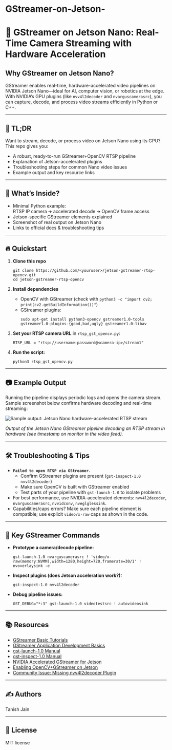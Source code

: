 # GStreamer-on-Jetson-

# 🚀 GStreamer on Jetson Nano: Real-Time Camera Streaming with Hardware Acceleration

## Why GStreamer on Jetson Nano?

GStreamer enables real-time, hardware-accelerated video pipelines on NVIDIA Jetson Nano—ideal for AI, computer vision, or robotics at the edge. With NVIDIA’s GPU plugins (like `nvv4l2decoder` and `nvarguscamerasrc`), you can capture, decode, and process video streams efficiently in Python or C++.

---

## 🌟 TL;DR

Want to stream, decode, or process video on Jetson Nano using its GPU?  
This repo gives you:
- A robust, ready-to-run GStreamer+OpenCV RTSP pipeline
- Explanation of Jetson-accelerated plugins
- Troubleshooting steps for common Nano video issues
- Example output and key resource links

---

## 🧐 What’s Inside?

- Minimal Python example:  
  RTSP IP camera ➔ accelerated decode ➔ OpenCV frame access
- Jetson-specific GStreamer elements explained
- Screenshot of real output on Jetson Nano
- Links to official docs & troubleshooting tips

---

## 🔥 Quickstart

1. **Clone this repo**
    ```
    git clone https://github.com/<youruser>/jetson-gstreamer-rtsp-opencv.git
    cd jetson-gstreamer-rtsp-opencv
    ```

2. **Install dependencies**
    - OpenCV with GStreamer (check with `python3 -c "import cv2; print(cv2.getBuildInformation())"`)
    - GStreamer plugins:
      ```
      sudo apt-get install python3-opencv gstreamer1.0-tools gstreamer1.0-plugins-{good,bad,ugly} gstreamer1.0-libav
      ```

3. **Set your RTSP camera URL** in `rtsp_gst_opencv.py`:
    ```
    RTSP_URL = "rtsp://username:password@<camera-ip>/stream1"
    ```

4. **Run the script:**
    ```
    python3 rtsp_gst_opencv.py
    ```

---

## 📷 Example Output

Running the pipeline displays periodic logs and opens the camera stream.  
Sample screenshot below confirms hardware decoding and real-time streaming:

![Sample output: Jetson Nano hardware-accelerated RTSP stream]("https://drive.google.com/file/d/1IadntjC9QQ52tQba8-c5ZGKbNP-3Hu3J/view?usp=sharing")

*Output of the Jetson Nano GStreamer pipeline decoding an RTSP stream in hardware (see timestamp on monitor in the video feed).*

---

## 🛠️ Troubleshooting & Tips

- **`Failed to open RTSP via GStreamer.`**
    - Confirm GStreamer plugins are present (`gst-inspect-1.0 nvv4l2decoder`)
    - Make sure OpenCV is built with GStreamer enabled
    - Test parts of your pipeline with `gst-launch-1.0` to isolate problems
- For best performance, use NVIDIA-accelerated elements: `nvv4l2decoder`, `nvarguscamerasrc`, `nvvidconv`, `nveglglessink`.
- Capabilities/caps errors? Make sure each pipeline element is compatible; use explicit `video/x-raw` caps as shown in the code.

---

## 🏃 Key GStreamer Commands

- **Prototype a camera/decode pipeline:**
    ```
    gst-launch-1.0 nvarguscamerasrc ! 'video/x-raw(memory:NVMM),width=1280,height=720,framerate=30/1' ! nvoverlaysink -e
    ```
- **Inspect plugins (does Jetson acceleration work?):**
    ```
    gst-inspect-1.0 nvv4l2decoder
    ```
- **Debug pipeline issues:**
    ```
    GST_DEBUG="*:3" gst-launch-1.0 videotestsrc ! autovideosink
    ```

---

## 📚 Resources

- [GStreamer Basic Tutorials](https://gstreamer.freedesktop.org/documentation/tutorials/basic/index.html)
- [GStreamer Application Development Basics](https://gstreamer.freedesktop.org/documentation/application-development/introduction/basics.html)
- [gst-launch-1.0 Manual](https://gstreamer.freedesktop.org/documentation/tools/gst-launch.html)
- [gst-inspect-1.0 Manual](https://gstreamer.freedesktop.org/documentation/tools/gst-inspect.html)
- [NVIDIA Accelerated GStreamer for Jetson](https://docs.nvidia.com/jetson/archives/r34.1/DeveloperGuide/text/SD/Multimedia/AcceleratedGstreamer.html)
- [Enabling OpenCV+GStreamer on Jetson](https://forums.developer.nvidia.com/t/how-to-install-opencv-with-gstreamer-capabilities/108774)
- [Community Issue: Missing nvv4l2decoder Plugin](https://github.com/dusty-nv/jetson-inference/issues/1727)

---

## ✍️ Authors

Tanish Jain

---

## 📜 License

MIT license

